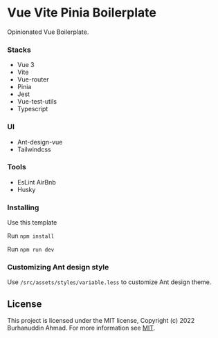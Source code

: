 # Vue Vite Pinia Boilerplate

Opinionated Vue Boilerplate.

### Stacks
- Vue 3
- Vite
- Vue-router
- Pinia
- Jest
- Vue-test-utils
- Typescript

### UI
- Ant-design-vue
- Tailwindcss

### Tools
- EsLint AirBnb
- Husky

### Installing
Use this template

Run `npm install`

Run `npm run dev`

### Customizing Ant design style
Use `/src/assets/styles/variable.less` to customize Ant design theme.

## License
This project is licensed under the MIT license, Copyright (c) 2022 Burhanuddin Ahmad. For more information see [MIT](/LICENSE).